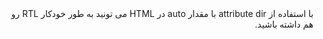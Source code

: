 

 <div dir="auto">
                با استفاده از attribute dir با مقدار auto در HTML می تونید به طور خودکار RTL رو هم داشته باشید.
  </div>
